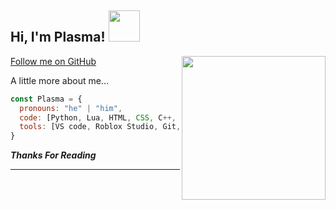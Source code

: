 <h2> Hi, I'm Plasma! <img src="https://media.giphy.com/media/mGcNjsfWAjY5AEZNw6/giphy.gif" width="50"></h2>
<img align='right' src="https://media4.giphy.com/media/v1.Y2lkPTc5MGI3NjExMG1xNnN1dXM4enJnYjd0YWVhMHNrczNqbDV2N2dzNDd6M2tpdTk0cSZlcD12MV9pbnRlcm5hbF9naWZfYnlfaWQmY3Q9Zw/MDJ9IbxxvDUQM/giphy.gif" width="230">

[Follow me on GitHub](https://github.com/Plasmalmaoo)

A little more about me...  

```javascript
const Plasma = {
  pronouns: "he" | "him",
  code: [Python, Lua, HTML, CSS, C++, C#],
  tools: [VS code, Roblox Studio, Git, Unity],
}
```

<em><b>Thanks For Reading</b></em>

---
